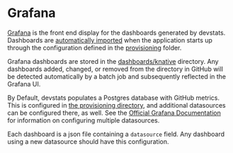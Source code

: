 # Grafana
[Grafana]([http://github.com/grafana/grafana](http://github.com/grafana/grafana)) is the front end display for the dashboards generated by devstats. Dashboards are [automatically imported](http://docs.grafana.org/administration/provisioning/#example-datasource-config-file) when the application starts up through the configuration defined in the [provisioning](./provisioning/]) folder.

Grafana dashboards are stored in the [dashboards/knative](./dashboards/knative) directory. Any dashboards added, changed, or removed from the directory in GitHub will be detected automatically by a batch job and subsequently reflected in the Grafana UI.

By Default, devstats populates a Postgres database with GitHub metrics. This is configured in [the provisioning directory](./provisioning/datasources/datasource.yaml), and additional datasources can be configured there, as well. See the [Official Grafana Documentation](https://grafana.com/docs/administration/provisioning/#example-datasource) for information on configuring multiple datasources.

Each dashboard is a json file containing a `datasource` field. Any dashboard
using a new datasource should have this configuration.
